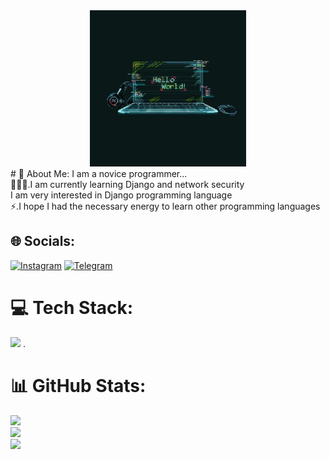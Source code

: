<div align='center'>
  <img src='./image.png' alt='image' width='250px' />
</div>
# 💫 About Me:
I am a novice programmer...<br>👨🏻‍💻.I am currently learning Django and network security<br>I am very interested in Django programming language<br>⚡️.I hope I had the necessary energy to learn other programming languages


## 🌐 Socials:
<a href="https://instagram.com/am_moradi8" rel="nofollow"><img src="https://camo.githubusercontent.com/94b50d6a71e67a79d85b051d8af86ad7cc541a7304e6db4825430830e9a43383/68747470733a2f2f696d672e736869656c64732e696f2f62616467652f496e7374616772616d2d2532334534343035462e7376673f7374796c653d666f722d7468652d6261646765266c6f676f3d496e7374616772616d266c6f676f436f6c6f723d7768697465" alt="Instagram" data-canonical-src="https://img.shields.io/badge/Instagram-%23E4405F.svg?style=for-the-badge&amp;logo=Instagram&amp;logoColor=white" style="max-width: 100%;"></a>
<a href="https://t.me/Am_moradi8" rel="nofollow"><img src="https://camo.githubusercontent.com/8f41682a178e57a174d0c6042e9cdb842c6329b24c34b2bf4206c25e933073a9/68747470733a2f2f696d672e736869656c64732e696f2f62616467652f54656c656772616d2d3243413545303f7374796c653d666f722d7468652d6261646765266c6f676f3d74656c656772616d266c6f676f436f6c6f723d7768697465" alt="Telegram" data-canonical-src="https://img.shields.io/badge/Telegram-2CA5E0?style=for-the-badge&amp;logo=telegram&amp;logoColor=white" style="max-width: 100%;"></a>

# 💻 Tech Stack:
<img src='https://skillicons.dev/icons?i=py,django,html,github,ps&perline=3' />
.

# 📊 GitHub Stats:
![](https://github-readme-stats.vercel.app/api?username=Amirmoradi8&theme=transparent&hide_border=false&include_all_commits=true&count_private=false)<br/>
![](https://github-readme-streak-stats.herokuapp.com/?user=Amirmoradi8&theme=transparent&hide_border=false)<br/>
![](https://github-readme-stats.vercel.app/api/top-langs/?username=Amirmoradi8&theme=transparent&hide_border=false&include_all_commits=true&count_private=false&layout=compact)


<!-- Proudly created with GPRM ( https://gprm.itsvg.in ) -->
